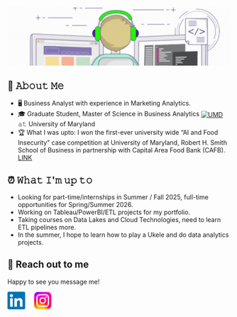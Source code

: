 [<img src="https://github.com/emilgeorgemathew/emilgeorgemathew/blob/main/Untitled%20design.gif" alt="👋 Hi there! I'm Emil" title="👋 Hi there! I'm Emil"/>](https://www.linkedin.com/in/emilgeorgemathew/)

<!--
**emilgeorgemathew/emilgeorgemathew** is a ✨ _special_ ✨ repository because its `README.md` (this file) appears on your GitHub profile.

Here are some ideas to get you started:

- 🔭 I’m currently working on ...
- 🌱 I’m currently learning ...
- 👯 I’m looking to collaborate on ...
- 🤔 I’m looking for help with ...
- 💬 Ask me about ...
- 📫 How to reach me: ...
- 😄 Pronouns: ...
- ⚡ Fun fact: ...
-->

## :book: 𝙰𝚋𝚘𝚞𝚝 𝙼𝚎
- 🖥 Business Analyst with experience in Marketing Analytics.
- 🎓 Graduate Student, Master of Science in Business Analytics  [<img src="https://github.com/user-attachments/assets/049d4d36-44ca-4637-b186-9f5c9c8dc9b5?raw=true" height="30em" align="center" alt="UMD" title="UMD"/>](https://github.com/user-attachments/assets/049d4d36-44ca-4637-b186-9f5c9c8dc9b5) 𝚊𝚝 University of Maryland 
- 🏆 What I was upto: I won the first-ever university wide “AI and Food Insecurity” case competition at University of Maryland, Robert H. Smith School of Business in partnership with Capital Area Food Bank (CAFB). [LINK](https://www.linkedin.com/posts/emilgeorgemathew_umdaicase-aiforgood-socialimpact-activity-7323445261098258432-LgE6?utm_source=social_share_send&utm_medium=member_desktop_web&rcm=ACoAADdz-wQB6aR6M6NAyn9zTLQDVWS9vo8l4n4)
 
## ⏰ 𝚆𝚑𝚊𝚝 𝙸'𝚖 𝚞𝚙 𝚝𝚘
- Looking for part-time/internships in Summer / Fall 2025, full-time opportunities for Spring/Summer 2026.
- Working on Tableau/PowerBI/ETL projects for my portfolio.
- Taking courses on Data Lakes and Cloud Technologies, need to learn ETL pipelines more.
- In the summer, I hope to learn how to play a Ukele and do data analytics projects.

## 💬 Reach out to me
Happy to see you message me!

[<img src="https://github.com/emilgeorgemathew/emilgeorgemathew/blob/main/LinkedIn_logo_initials.png" height="40em" align="center" alt="Follow Emil on LinkedIn" title="Follow Emil on LinkedIn"/>](https://www.linkedin.com/in/emilgeorgemathew)
[<img src="https://github.com/emilgeorgemathew/emilgeorgemathew/blob/main/Instagram-Logo.png" height="40em" align="center" alt="Follow Emil on Instagram" title="Follow Emil on Instagram"/>](https://www.instagram.com/emilgeorgemathew)
